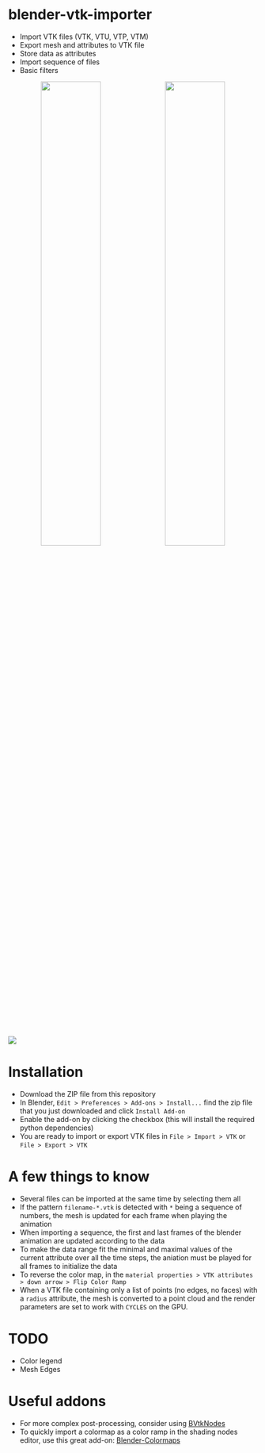 # blender-vtk-importer
- Import VTK files (VTK, VTU, VTP, VTM)
- Export mesh and attributes to VTK file
- Store data as attributes
- Import sequence of files
- Basic filters 

<p align="center">
  <img src="images/tpms.gif" width="49%"/>
  <img src="images/material_properties.png" width="49%">
</p>
<img src="images/viridis.png">

# Installation
- Download the ZIP file from this repository
- In Blender, `Edit > Preferences > Add-ons > Install...` find the zip file that you just downloaded and click `Install Add-on`
- Enable the add-on by clicking the checkbox (this will install the required python dependencies)
- You are ready to import or export VTK files in `File > Import > VTK` or `File > Export > VTK`

# A few things to know
- Several files can be imported at the same time by selecting them all
- If the pattern `filename-*.vtk` is detected with `*` being a sequence of numbers, the mesh is updated for each frame when playing the animation
- When importing a sequence, the first and last frames of the blender animation are updated according to the data
- To make the data range fit the minimal and maximal values of the current attribute over all the time steps, the aniation must be played for all frames to initialize the data
- To reverse the color map, in the `material properties > VTK attributes > down arrow > Flip Color Ramp`
- When a VTK file containing only a list of points (no edges, no faces) with a `radius` attribute, the mesh is converted to a point cloud and the render parameters are set to work with `CYCLES` on the GPU.

# TODO
- Color legend
- Mesh Edges

# Useful addons
- For more complex post-processing, consider using [BVtkNodes](https://github.com/tkeskita/BVtkNodes)
- To quickly import a colormap as a color ramp in the shading nodes editor, use this great add-on: [Blender-Colormaps](https://github.com/TheJeran/Blender-Colormaps)

